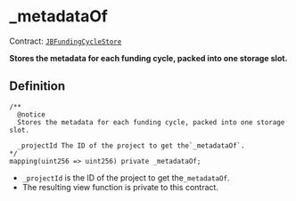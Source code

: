 # \_metadataOf

Contract: [`JBFundingCycleStore`](../)​‌

**Stores the metadata for each funding cycle, packed into one storage slot.**

## Definition

```solidity
/** 
  @notice
  Stores the metadata for each funding cycle, packed into one storage slot.
  
  _projectId The ID of the project to get the`_metadataOf`.
*/
mapping(uint256 => uint256) private _metadataOf;
```

* `_projectId` is the ID of the project to get the`_metadataOf`.
* The resulting view function is private to this contract.
